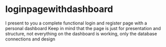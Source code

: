 # loginpagewithdashboard
I present to you a complete functional login and register page with a personal dashboard
Keep in mind that the page is just for presentation and structure, not everything on the dashboard is working, only the database connections and design
